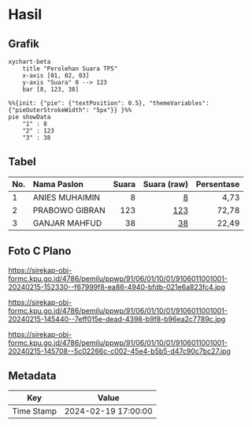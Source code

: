 # Hasil

## Grafik

```mermaid
xychart-beta
    title "Perolehan Suara TPS"
    x-axis [01, 02, 03]
    y-axis "Suara" 0 --> 123
    bar [8, 123, 38]
```

```mermaid
%%{init: {"pie": {"textPosition": 0.5}, "themeVariables": {"pieOuterStrokeWidth": "5px"}} }%%
pie showData
    "1" : 8
    "2" : 123
    "3" : 38
```

## Tabel

| No. | Nama Paslon    | Suara | Suara (raw) | Persentase |
|:--- |:-------------- | -----:| -----------:| ----------:|
| 1   | ANIES MUHAIMIN | 8     | [8][p-1]    | 4,73       |
| 2   | PRABOWO GIBRAN | 123   | [123][p-2]  | 72,78      |
| 3   | GANJAR MAHFUD  | 38    | [38][p-3]   | 22,49      |


[p-1]: https://github.com/gigit-pemilu/pemilu-2024-91-papua/blob/main/pilpres/hitung-suara/sub/91-papua/sub/06-biak-numfor/sub/01-biak-kota/sub/1001-sorido/sub/001-tps/sub/paslon-1.txt
[p-2]: https://github.com/gigit-pemilu/pemilu-2024-91-papua/blob/main/pilpres/hitung-suara/sub/91-papua/sub/06-biak-numfor/sub/01-biak-kota/sub/1001-sorido/sub/001-tps/sub/paslon-2.txt
[p-3]: https://github.com/gigit-pemilu/pemilu-2024-91-papua/blob/main/pilpres/hitung-suara/sub/91-papua/sub/06-biak-numfor/sub/01-biak-kota/sub/1001-sorido/sub/001-tps/sub/paslon-3.txt

## Foto C Plano

https://sirekap-obj-formc.kpu.go.id/4786/pemilu/ppwp/91/06/01/10/01/9106011001001-20240215-152330--f67999f8-ea86-4940-bfdb-021e6a823fc4.jpg

https://sirekap-obj-formc.kpu.go.id/4786/pemilu/ppwp/91/06/01/10/01/9106011001001-20240215-145440--7eff015e-dead-4398-b9f8-b96ea2c7789c.jpg

https://sirekap-obj-formc.kpu.go.id/4786/pemilu/ppwp/91/06/01/10/01/9106011001001-20240215-145708--5c02266c-c002-45e4-b5b5-d47c90c7bc27.jpg


## Metadata

| Key        | Value               |
| ---------- | ------------------- |
| Time Stamp | 2024-02-19 17:00:00 |



